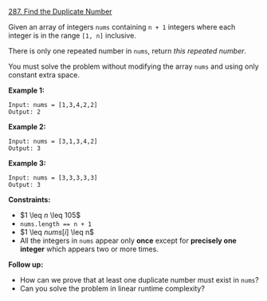 ﻿[287. Find the Duplicate Number](https://leetcode.com/problems/find-the-duplicate-number/)

Given an array of integers `nums` containing `n + 1` integers where each integer is in the range `[1, n]` inclusive.

There is only one repeated number in `nums`, return _this repeated number_.

You must solve the problem without modifying the array `nums` and using only constant extra space.

__Example 1:__

    Input: nums = [1,3,4,2,2]
    Output: 2

__Example 2:__

    Input: nums = [3,1,3,4,2]
    Output: 3

__Example 3:__

    Input: nums = [3,3,3,3,3]
    Output: 3

__Constraints:__

- $1 \leq $`n`$ \leq 105$
- `nums.length == n + 1`
- $1 \leq $`nums[i]`$ \leq n$
- All the integers in `nums` appear only __once__ except for __precisely one integer__ which appears two or more times.

__Follow up:__

- How can we prove that at least one duplicate number must exist in `nums`?
- Can you solve the problem in linear runtime complexity?
